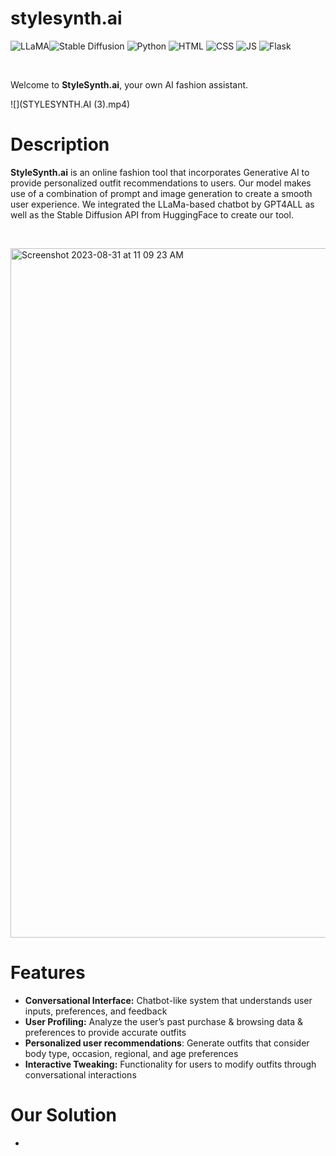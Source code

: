 # stylesynth.ai

![LLaMA](https://img.shields.io/badge/LLaMA-%234682B4?style=for-the-badge&logo=meta&color=00008B)![Stable Diffusion](https://img.shields.io/badge/STABLE%20DIFFUSION-%234682B4?style=for-the-badge&logo=meta&color=9370DB) ![Python](https://img.shields.io/badge/python-3670A0?style=for-the-badge&logo=python&logoColor=ffdd54)  ![HTML](https://img.shields.io/badge/HTML5-E34F26?style=for-the-badge&logo=html5&logoColor=white) ![CSS](https://img.shields.io/badge/CSS3-1572B6?style=for-the-badge&logo=css3&logoColor=white) ![JS](https://img.shields.io/badge/JAVASCRIPT-%234682B4?style=for-the-badge&logo=javascript&color=DAA520) ![Flask](https://img.shields.io/badge/flask-%23000.svg?style=for-the-badge&logo=flask&logoColor=white)

&nbsp;
&nbsp;

Welcome to **StyleSynth.ai**, your own AI fashion assistant. 

![](STYLESYNTH.AI (3).mp4)

# Description
**StyleSynth.ai** is an online fashion tool that incorporates Generative AI to provide personalized outfit recommendations to users. Our model makes use of a combination of prompt and image generation to create a smooth user experience. We integrated the LLaMa-based chatbot by GPT4ALL as well as the Stable Diffusion API from HuggingFace to create our tool. 

&nbsp;
&nbsp;

<img width="1103" alt="Screenshot 2023-08-31 at 11 09 23 AM" src="https://github.com/manasakalaimalai/stylesynth.ai/assets/53469845/97e5fbe6-242a-4cbf-aff9-94c87366bbe9">

# Features
* **Conversational Interface:** Chatbot-like system that understands user inputs, preferences, and feedback
* **User Profiling:** Analyze the user’s past purchase & browsing data & preferences to provide accurate outfits
* **Personalized user recommendations**: Generate outfits that consider body type, occasion, regional, and age preferences
* **Interactive Tweaking:** Functionality for users to modify outfits through conversational interactions

# Our Solution
* 
